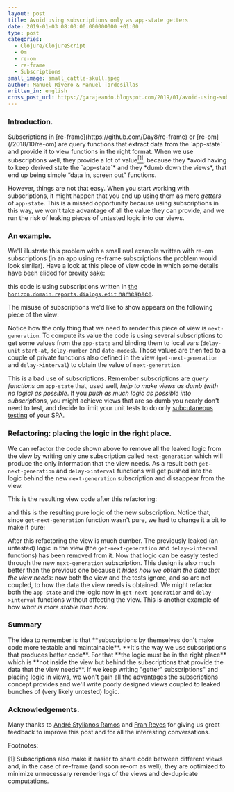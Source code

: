 ```yaml
---
layout: post
title: Avoid using subscriptions only as app-state getters
date: 2019-01-03 08:00:00.000000000 +01:00
type: post
categories:
  - Clojure/ClojureScript
  - Om
  - re-om
  - re-frame
  - Subscriptions
small_image: small_cattle-skull.jpeg
author: Manuel Rivero & Manuel Tordesillas
written_in: english
cross_post_url: https://garajeando.blogspot.com/2019/01/avoid-using-subscriptions-only-as-app.html
---
```


<h3>Introduction. </h3>
Subscriptions in [re-frame](https://github.com/Day8/re-frame) or [re-om](/2018/10/re-om) are query functions that extract data from the `app-state` and provide it to view functions in the right format. When we use subscriptions well, they provide a lot of value<a href="#nota1"><sup>[1]</sup></a>, because they *avoid having to keep derived state the `app-state`* and they *dumb down the views*, that end up being simple “data in, screen out” functions.

However, things are not that easy. When you start working with subscriptions, it might happen that you end up using them as mere *getters* of `app-state`. This is a missed opportunity because using subscriptions in this way, we won't take advantage of all the value they can provide, and we run the risk of leaking pieces of untested logic into our views. 

<h3>An example. </h3>
We'll illustrate this problem with a small real example written with re-om subscriptions (in an app using re-frame subscriptions the problem would look similar). Have a look at this piece of view code in which some details have been elided for brevity sake:

<script src="https://gist.github.com/trikitrok/201a88170cd2807d71ed339473fc48ab.js"></script>

this code is using subscriptions written in [the `horizon.domain.reports.dialogs.edit` namespace](https://gist.github.com/trikitrok/ee79f94e3e4062266f7fe0a639a73e36).

The misuse of subscriptions we'd like to show appears on the following piece of the view:

<script src="https://gist.github.com/trikitrok/ee70228ba5eaf3ad70113946b6880346.js"></script>

Notice how the only thing that we need to render this piece of view is `next-generation`. To compute its value the code is using several subscriptions to get some values from the `app-state` and binding them to local vars (`delay-unit` `start-at`, `delay-number` and `date-modes`). Those values are then fed to a couple of private functions also defined in the view (`get-next-generation` and `delay->interval`) to obtain the value of `next-generation`.

This is a bad use of subscriptions. Remember subscriptions are *query functions* on `app-state` that, used well, *help to make views as dumb (with no logic) as possible*. If you *push as much logic as possible into subscriptions*, you might achieve views that are so dumb you nearly don't need to test, and decide to limit your unit tests to do only [subcutaneous testing](https://martinfowler.com/bliki/SubcutaneousTest.html) of your SPA.

<h3>Refactoring: placing the logic in the right place. </h3>

We can refactor the code shown above to remove all the leaked logic from the view by writing only one subscription called `next-generation` which will produce the only information that the view needs. As a result both `get-next-generation` and `delay->interval` functions will get pushed into the logic behind the new `next-generation` subscription and dissappear from the view.

This is the resulting view code after this refactoring:

<script src="https://gist.github.com/trikitrok/14ba88c994be3187ccbca170fca86d91.js"></script>

and this is the resulting pure logic of the new subscription. Notice that, since `get-next-generation` function wasn't pure, we had to change it a bit to make it pure:

<script src="https://gist.github.com/trikitrok/730c5aaade747504c08152c26c9f7836.js"></script>

After this refactoring the view is much dumber. The previously leaked (an untested) logic in the view (the `get-next-generation` and `delay->interval` functions) has been removed from it. Now that logic can be easyly tested through the new `next-generation` subscription. This design is also much better than the previous one because it *hides how we obtain the data that the view needs*: now both the view and the tests ignore, and so are not coupled, to how the data the view needs is obtained. We might refactor both the `app-state` and the logic now in `get-next-generation` and `delay->interval` functions without affecting the view. This is another example of how *what is more stable than how*. 

<h3>Summary</h3>
The idea to remember is that **subscriptions by themselves don't make code more testable and maintainable**. **It's the way we use subscriptions that produces better code**. For that **the logic must be in the right place** which is **not inside the view but behind the subscriptions that provide the data that the view needs**. If we keep writing "getter" subscriptions" and placing logic in views, we won't gain all the advantages the subscriptions concept provides and we'll write poorly designed views coupled to leaked bunches of (very likely untested) logic.

<h3>Acknowledgements.</h3>
<p>Many thanks to <a href="https://github.com/andrestylianos">André Stylianos Ramos</a> and <a href="https://twitter.com/fran_reyes">Fran Reyes</a> for giving us great feedback to improve this post and for all the interesting conversations.</p>

Footnotes:
<div class="foot-note">
  <a name="nota1"></a> [1] Subscriptions also make it easier to share code between different views and, in the case of re-frame (and soon re-om as well), they are optimized to minimize unnecessary rerenderings of the views and de-duplicate computations.
</div>
